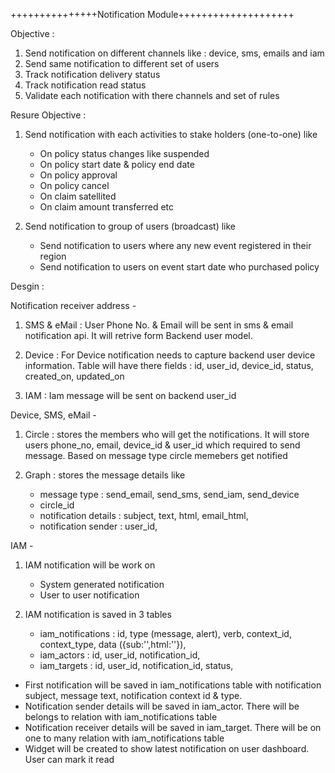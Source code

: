 +++++++++++++++Notification Module++++++++++++++++++++

Objective : 

1) Send notification on different channels like : device, sms, emails and iam
2) Send same notification to different set of users
3) Track notification delivery status
4) Track notification read status
5) Validate each notification with there channels and set of rules


Resure Objective :

1) Send notification with each activities to stake holders (one-to-one) like 
	- On policy status changes like suspended
	- On policy start date & policy end date
	- On policy approval
	- On policy cancel
	- On claim satellited
	- On claim amount transferred etc

2) Send notification to group of users (broadcast) like
	- Send notification to users where any new event registered in their region
	- Send notification to users on event start date who purchased policy 



Desgin :

Notification receiver address -

1) SMS & eMail : User Phone No. & Email will be sent in sms & email notification api. It will retrive form Backend user model.

2) Device : For Device notification needs to capture backend user device information. Table will have there fields : id, user_id, device_id, status, created_on, updated_on

3) IAM : Iam message will be sent on backend user_id


Device, SMS, eMail -

1) Circle : stores the members who will get the notifications. It will store users phone_no, email, device_id & user_id which required to send message. Based on message type circle memebers get notified

2) Graph : stores the message details like 
	- message type : send_email, send_sms, send_iam, send_device 
	- circle_id
	- notification details : subject, text, html, email_html, 
	- notification sender : user_id, 


IAM - 

1) IAM notification will be work on 
	- System generated notification
	- User to user notification

2) IAM notification is saved in 3 tables 
	- iam_notifications : id, type (message, alert), verb, context_id, context_type, data ({sub:'',html:''}), 
	- iam_actors : id, user_id, notification_id,
	- iam_targets : id, user_id, notification_id, status, 

- First notification will be saved in iam_notifications table with notification subject, message text, notification context id & type.
- Notification sender details will be saved in iam_actor. There will be belongs to relation with iam_notifications table
- Notification receiver details will be saved in iam_target. There will be on one to many relation with iam_notifications table
- Widget will be created to show latest notification on user dashboard. User can mark it read



